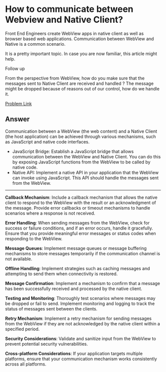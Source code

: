 # How to communicate between Webview and Native Client?

Front End Engineers create WebView apps in native client as well as browser based web applications. Communication between WebView and Native is a common scenario.

It is a pretty important topic. In case you are now familiar, this article might help.

Follow up

From the perspective from WebView, how do you make sure that the messages sent to Native Client are received and handled ? The message might be dropped because of reasons out of our control, how do we handle it.

[Problem Link](https://bigfrontend.dev/question/How-to-communicate-between-Webview-and-Native-Client)

## Answer

Communication between a WebView (the web content) and a Native Client (the host application) can be achieved through various mechanisms, such as JavaScript and native code interfaces.

- JavaScript Bridge: Establish a JavaScript bridge that allows communication between the WebView and Native Client. You can do this by exposing JavaScript functions from the WebView to be called by native code.
- Native API: Implement a native API in your application that the WebView can invoke using JavaScript. This API should handle the messages sent from the WebView.

---

**Callback Mechanism**: Include a callback mechanism that allows the native client to respond to the WebView with the result or an acknowledgment of the message. Provide error callbacks or timeout mechanisms to handle scenarios where a response is not received.

**Error Handling**: When sending messages from the WebView, check for success or failure conditions, and if an error occurs, handle it gracefully. Ensure that you provide meaningful error messages or status codes when responding to the WebView.

**Message Queues**: Implement message queues or message buffering mechanisms to store messages temporarily if the communication channel is not available.

**Offline Handling**: Implement strategies such as caching messages and attempting to send them when connectivity is restored.

**Message Confirmation**: Implement a mechanism to confirm that a message has been successfully received and processed by the native client.

**Testing and Monitoring**: Thoroughly test scenarios where messages may be dropped or fail to send. Implement monitoring and logging to track the status of messages sent between the clients.

**Retry Mechanism**: Implement a retry mechanism for sending messages from the WebView if they are not acknowledged by the native client within a specified period.

**Security Considerations**: Validate and sanitize input from the WebView to prevent potential security vulnerabilities.

**Cross-platform Considerations**: If your application targets multiple platforms, ensure that your communication mechanism works consistently across all platforms.
